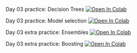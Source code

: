 Day 03 practice: Decision Trees [![Open In Colab](https://colab.research.google.com/assets/colab-badge.svg)](https://colab.research.google.com/github/Podidiving/dls_intro_to_ml_2021/blob/master/day_03/day_03_practice_decision_trees.ipynb)

Day 03 practice: Model selection [![Open In Colab](https://colab.research.google.com/assets/colab-badge.svg)](https://colab.research.google.com/github/Podidiving/dls_intro_to_ml_2021/blob/master/day_03/day_03_practice_model_selection_ensembles.ipynb)

Day 03 extra practice: Ensembles [![Open In Colab](https://colab.research.google.com/assets/colab-badge.svg)](https://colab.research.google.com/github/Podidiving/dls_intro_to_ml_2021/blob/master/day_03/day_03_practice_ensembles_extra.ipynb)

Day 03 extra practice: Boosting [![Open In Colab](https://colab.research.google.com/assets/colab-badge.svg)](https://colab.research.google.com/github/Podidiving/dls_intro_to_ml_2021/blob/master/day_03/day_03_practice_boosting_extra.ipynb)
